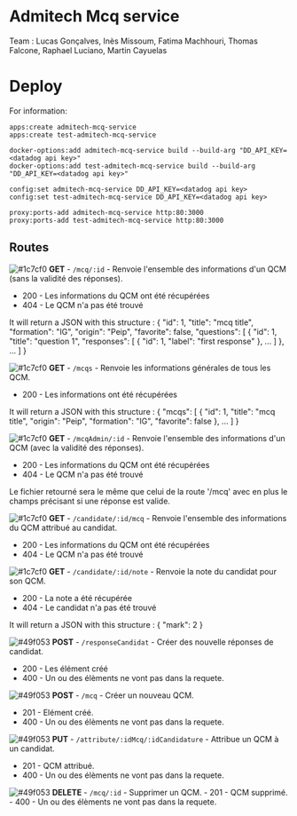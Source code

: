 # Admitech Mcq service

Team : Lucas Gonçalves, Inès Missoum, Fatima Machhouri, Thomas Falcone, Raphael Luciano, Martin Cayuelas


# Deploy

For information:
```
apps:create admitech-mcq-service
apps:create test-admitech-mcq-service

docker-options:add admitech-mcq-service build --build-arg "DD_API_KEY=<datadog api key>"
docker-options:add test-admitech-mcq-service build --build-arg "DD_API_KEY=<datadog api key>"

config:set admitech-mcq-service DD_API_KEY=<datadog api key>
config:set test-admitech-mcq-service DD_API_KEY=<datadog api key>

proxy:ports-add admitech-mcq-service http:80:3000
proxy:ports-add test-admitech-mcq-service http:80:3000
```



## Routes

![#1c7cf0 ](https://placehold.it/15/1c7cf0/000000?text=+) **GET** - ``/mcq/:id`` -  Renvoie l'ensemble des informations d'un QCM (sans la validité des réponses).
  - 200 - Les informations du QCM ont été récupérées
  - 404 - Le QCM n'a pas été trouvé

  It will return a JSON with this structure :
  {
  "id": 1,
  "title": "mcq title",
  "formation": "IG",
  "origin": "Peip",
  "favorite": false,
  "questions": [
    {
      "id": 1,
      "title": "question 1",
      "responses": [
        {
          "id": 1,
          "label": "first response"
        },
        ...
      ]
    },
  ...
  ]
}


![#1c7cf0 ](https://placehold.it/15/1c7cf0/000000?text=+) **GET** - ``/mcqs`` -  Renvoie les informations générales de tous les QCM.
  - 200 - Les informations ont été récupérées

  It will return a JSON with this structure :
  {
    "mcqs": [
      {
        "id": 1,
        "title": "mcq title",
        "origin": "Peip",
        "formation": "IG",
        "favorite": false
      },
      ...
    ]
  }


![#1c7cf0 ](https://placehold.it/15/1c7cf0/000000?text=+) **GET** - ``/mcqAdmin/:id`` -  Renvoie l'ensemble des informations d'un QCM (avec la validité des réponses).
  - 200 - Les informations du QCM ont été récupérées
  - 404 - Le QCM n'a pas été trouvé

Le fichier retourné sera le même que celui de la route '/mcq' avec en plus le champs précisant si une réponse est valide.


![#1c7cf0 ](https://placehold.it/15/1c7cf0/000000?text=+) **GET** - ``/candidate/:id/mcq`` -  Renvoie l'ensemble des informations du QCM attribué au candidat.
  - 200 - Les informations du QCM ont été récupérées
  - 404 - Le QCM n'a pas été trouvé


![#1c7cf0 ](https://placehold.it/15/1c7cf0/000000?text=+) **GET** - ``/candidate/:id/note`` -  Renvoie la note du candidat pour son QCM.
  - 200 - La note a été récupérée
  - 404 - Le candidat n'a pas été trouvé

  It will return a JSON with this structure :
  {
    "mark": 2
  }


![#49f053 ](https://placehold.it/15/49f053/000000?text=+) **POST** - ``/responseCandidat`` -  Créer des nouvelle réponses de candidat.
  - 200 - Les élément créé
  - 400 - Un ou des élèments ne vont pas dans la requete.


![#49f053 ](https://placehold.it/15/49f053/000000?text=+) **POST** - ``/mcq`` - Créer un nouveau QCM.
   - 201 - Elément créé.
   - 400 - Un ou des élèments ne vont pas dans la requete.



![#49f053 ](https://placehold.it/15/f0731c/000000?text=+) **PUT** - ``/attribute/:idMcq/:idCandidature`` - Attribue un QCM à un candidat.
  - 201 - QCM attribué.
  - 400 - Un ou des élèments ne vont pas dans la requete.


 ![#49f053 ](https://placehold.it/15/f01c1c/000000?text=+) **DELETE** - ``/mcq/:id`` - Supprimer un QCM.
    - 201 - QCM supprimé.
    - 400 - Un ou des élèments ne vont pas dans la requete.
